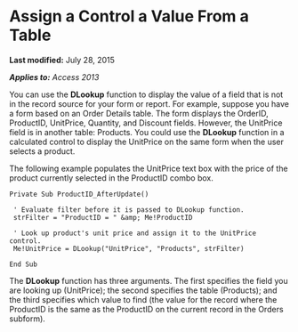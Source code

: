 
# Assign a Control a Value From a Table

 **Last modified:** July 28, 2015

 _**Applies to:** Access 2013_

You can use the  **DLookup** function to display the value of a field that is not in the record source for your form or report. For example, suppose you have a form based on an Order Details table. The form displays the OrderID, ProductID, UnitPrice, Quantity, and Discount fields. However, the UnitPrice field is in another table: Products. You could use the **DLookup** function in a calculated control to display the UnitPrice on the same form when the user selects a product.

The following example populates the UnitPrice text box with the price of the product currently selected in the ProductID combo box.



```
Private Sub ProductID_AfterUpdate() 
 
 ' Evaluate filter before it is passed to DLookup function. 
 strFilter = "ProductID = " &amp; Me!ProductID 
 
 ' Look up product's unit price and assign it to the UnitPrice control. 
 Me!UnitPrice = DLookup("UnitPrice", "Products", strFilter) 
 
End Sub 

```

The  **DLookup** function has three arguments. The first specifies the field you are looking up (UnitPrice); the second specifies the table (Products); and the third specifies which value to find (the value for the record where the ProductID is the same as the ProductID on the current record in the Orders subform).
